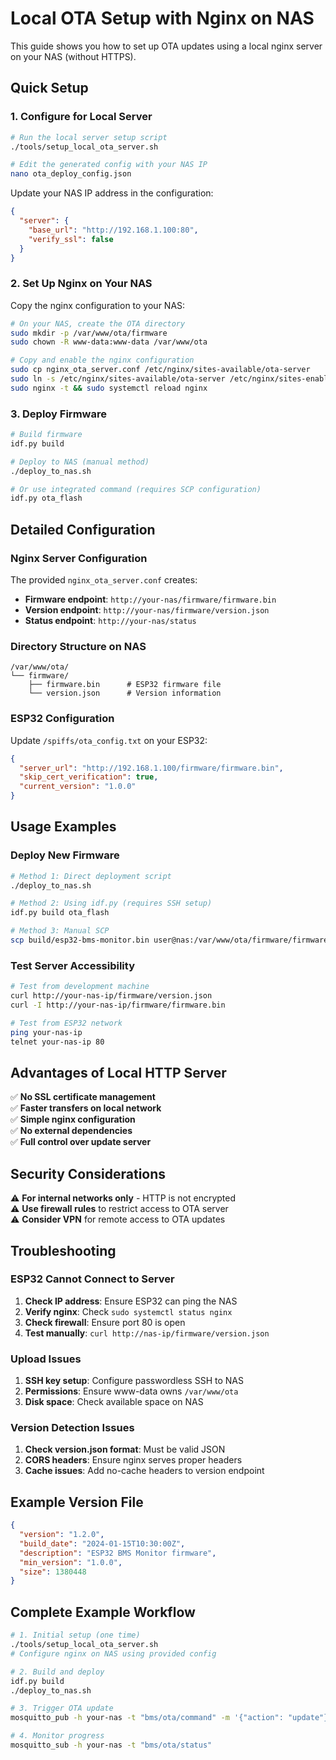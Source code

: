 # Local OTA Setup with Nginx on NAS

This guide shows you how to set up OTA updates using a local nginx server on your NAS (without HTTPS).

## Quick Setup

### 1. Configure for Local Server

```bash
# Run the local server setup script
./tools/setup_local_ota_server.sh

# Edit the generated config with your NAS IP
nano ota_deploy_config.json
```

Update your NAS IP address in the configuration:

```json
{
  "server": {
    "base_url": "http://192.168.1.100:80",
    "verify_ssl": false
  }
}
```

### 2. Set Up Nginx on Your NAS

Copy the nginx configuration to your NAS:

```bash
# On your NAS, create the OTA directory
sudo mkdir -p /var/www/ota/firmware
sudo chown -R www-data:www-data /var/www/ota

# Copy and enable the nginx configuration
sudo cp nginx_ota_server.conf /etc/nginx/sites-available/ota-server
sudo ln -s /etc/nginx/sites-available/ota-server /etc/nginx/sites-enabled/
sudo nginx -t && sudo systemctl reload nginx
```

### 3. Deploy Firmware

```bash
# Build firmware
idf.py build

# Deploy to NAS (manual method)
./deploy_to_nas.sh

# Or use integrated command (requires SCP configuration)
idf.py ota_flash
```

## Detailed Configuration

### Nginx Server Configuration

The provided `nginx_ota_server.conf` creates:

- **Firmware endpoint**: `http://your-nas/firmware/firmware.bin`
- **Version endpoint**: `http://your-nas/firmware/version.json`
- **Status endpoint**: `http://your-nas/status`

### Directory Structure on NAS

```
/var/www/ota/
└── firmware/
    ├── firmware.bin      # ESP32 firmware file
    └── version.json      # Version information
```

### ESP32 Configuration

Update `/spiffs/ota_config.txt` on your ESP32:

```json
{
  "server_url": "http://192.168.1.100/firmware/firmware.bin",
  "skip_cert_verification": true,
  "current_version": "1.0.0"
}
```

## Usage Examples

### Deploy New Firmware

```bash
# Method 1: Direct deployment script
./deploy_to_nas.sh

# Method 2: Using idf.py (requires SSH setup)
idf.py build ota_flash

# Method 3: Manual SCP
scp build/esp32-bms-monitor.bin user@nas:/var/www/ota/firmware/firmware.bin
```

### Test Server Accessibility

```bash
# Test from development machine
curl http://your-nas-ip/firmware/version.json
curl -I http://your-nas-ip/firmware/firmware.bin

# Test from ESP32 network
ping your-nas-ip
telnet your-nas-ip 80
```

## Advantages of Local HTTP Server

✅ **No SSL certificate management**  
✅ **Faster transfers on local network**  
✅ **Simple nginx configuration**  
✅ **No external dependencies**  
✅ **Full control over update server**  

## Security Considerations

⚠️ **For internal networks only** - HTTP is not encrypted  
⚠️ **Use firewall rules** to restrict access to OTA server  
⚠️ **Consider VPN** for remote access to OTA updates  

## Troubleshooting

### ESP32 Cannot Connect to Server

1. **Check IP address**: Ensure ESP32 can ping the NAS
2. **Verify nginx**: Check `sudo systemctl status nginx`
3. **Check firewall**: Ensure port 80 is open
4. **Test manually**: `curl http://nas-ip/firmware/version.json`

### Upload Issues

1. **SSH key setup**: Configure passwordless SSH to NAS
2. **Permissions**: Ensure www-data owns `/var/www/ota`
3. **Disk space**: Check available space on NAS

### Version Detection Issues

1. **Check version.json format**: Must be valid JSON
2. **CORS headers**: Ensure nginx serves proper headers
3. **Cache issues**: Add no-cache headers to version endpoint

## Example Version File

```json
{
  "version": "1.2.0",
  "build_date": "2024-01-15T10:30:00Z",
  "description": "ESP32 BMS Monitor firmware",
  "min_version": "1.0.0",
  "size": 1380448
}
```

## Complete Example Workflow

```bash
# 1. Initial setup (one time)
./tools/setup_local_ota_server.sh
# Configure nginx on NAS using provided config

# 2. Build and deploy
idf.py build
./deploy_to_nas.sh

# 3. Trigger OTA update
mosquitto_pub -h your-nas -t "bms/ota/command" -m '{"action": "update"}'

# 4. Monitor progress
mosquitto_sub -h your-nas -t "bms/ota/status"
```